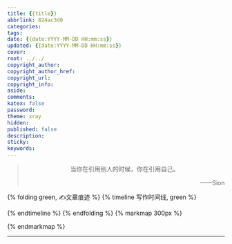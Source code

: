 ```yaml
---
title: {{title}}
abbrlink: 824ac3d0
categories:
tags:
date: {{date:YYYY-MM-DD HH:mm:ss}}
updated: {{date:YYYY-MM-DD HH:mm:ss}}
cover: 
root: ../../
copyright_author:
copyright_author_href:
copyright_url:
copyright_info:
aside:
comments:
katex: false
password:
theme: xray
hidden: 
published: false
description:
sticky:
keywords:
---
```


> <center>当你在引用别人的时候，你在引用自己。</center>
> <p align="right">——Sion</p>

{% folding green, ✍文章痕迹 %}
{% timeline 写作时间线, green %}
<!-- timeline {{date:MM-DD}} -->
<!-- endtimeline -->
{% endtimeline %}
{% endfolding %}
{% markmap 300px %}
<!-- @import "[TOC]" {cmd="toc" depthFrom=1 depthTo=6 orderedList=false} -->
<!-- code_chunk_output -->



<!-- /code_chunk_output -->
{% endmarkmap %}

-----


